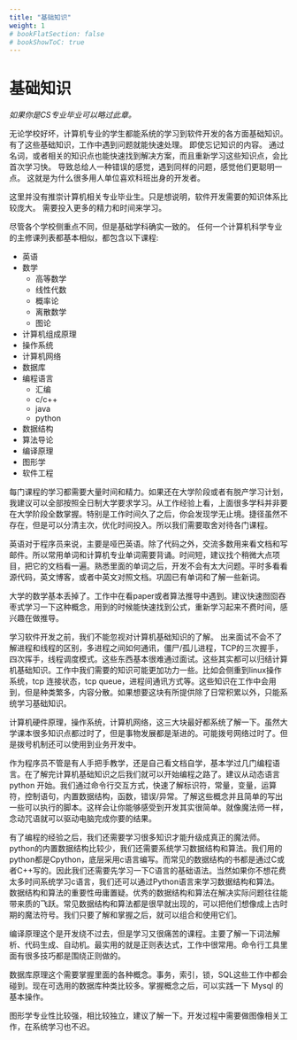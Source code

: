 ```yaml
---
title: "基础知识"
weight: 1
# bookFlatSection: false
# bookShowToC: true
---
```


# 基础知识

*如果你是CS专业毕业可以略过此章。*

无论学校好坏，计算机专业的学生都能系统的学习到软件开发的各方面基础知识。
有了这些基础知识，工作中遇到问题就能快速处理。
即使忘记知识的内容。
通过名词，或者相关的知识点也能快速找到解决方案，而且重新学习这些知识点，会比首次学习快。
导致总给人一种错误的感觉，遇到同样的问题，感觉他们更聪明一点。
这就是为什么很多用人单位喜欢科班出身的开发者。

这里并没有推崇计算机相关专业毕业生。只是想说明，软件开发需要的知识体系比较庞大。
需要投入更多的精力和时间来学习。

尽管各个学校侧重点不同，但是基础学科确实一致的。
任何一个计算机科学专业的主修课列表都基本相似，都包含以下课程:

- 英语
- 数学
  - 高等数学
  - 线性代数
  - 概率论
  - 离散数学
  - 图论
- 计算机组成原理
- 操作系统
- 计算机网络
- 数据库
- 编程语言
  - 汇编
  - c/c++
  - java
  - python
- 数据结构
- 算法导论
- 编译原理
- 图形学
- 软件工程

每门课程的学习都需要大量时间和精力。如果还在大学阶段或者有脱产学习计划，我建议可以全部按照全日制大学要求学习。从工作经验上看，上面很多学科并非要在大学阶段全数掌握。特别是工作时间久了之后，你会发现学无止境。捷径虽然不存在，但是可以分清主次，优化时间投入。所以我们需要取舍对待各门课程。

英语对于程序员来说，主要是哑巴英语。除了代码之外，交流多数用来看文档和写邮件。所以常用单词和计算机专业单词需要背诵。时间短，建议找个稍微大点项目，把它的文档看一遍。熟悉里面的单词之后，开发不会有太大问题。平时多看看源代码，英文博客，或者中英文对照文档。巩固已有单词和了解一些新词。

大学的数学基本丢掉了。工作中在看paper或者算法推导中遇到。建议快速囫囵吞枣式学习一下这种概念，用到的时候能快速找到公式，重新学习起来不费时间，感兴趣在做推导。

学习软件开发之前，我们不能忽视对计算机基础知识的了解。
出来面试不会不了解进程和线程的区别，多进程之间如何通讯，僵尸/孤儿进程，TCP的三次握手，四次挥手，线程调度模式。这些东西基本很难通过面试。这些其实都可以归结计算机基础知识。工作中我们需要的知识可能更加功力一些。比如会侧重到linux操作系统，tcp 连接状态，tcp queue，进程间通讯方式等。这些知识在工作中会用到，但是种类繁多，内容分散。如果想要这块有所提供除了日常积累以外，只能系统学习基础知识。

计算机硬件原理，操作系统，计算机网络，这三大块最好都系统了解一下。虽然大学课本很多知识点都过时了，但是事物发展都是渐进的。可能拨号网络过时了。但是拨号机制还可以使用到业务开发中。

作为程序员不管是有人手把手教学，还是自己看文档自学，基本学过几门编程语言。在了解完计算机基础知识之后我们就可以开始编程之路了。建议从动态语言 python 开始。我们通过命令行交互方式，快速了解标识符，常量，变量，运算符，控制语句，内置数据结构，函数，错误/异常。了解这些概念并且简单的写出一些可以执行的脚本。这样会让你能够感受到开发其实很简单。就像魔法师一样，念动咒语就可以驱动电脑完成你要的结果。

有了编程的经验之后，我们还需要学习很多知识才能升级成真正的魔法师。python的内置数据结构比较少，我们还需要系统学习数据结构和算法。我们用的python都是Cpython，底层采用c语言编写。而常见的数据结构的书都是通过C或者C++写的。因此我们还需要先学习一下C语言的基础语法。当然如果你不想花费太多时间系统学习c语言，我们还可以通过Python语言来学习数据结构和算法。
数据结构和算法的重要性毋庸置疑。优秀的数据结构和算法在解决实际问题往往能带来质的飞跃。常见数据结构和算法都是很早就出现的，可以把他们想像成上古时期的魔法符号。我们只要了解和掌握之后，就可以组合和使用它们。

编译原理这个是开发绕不过去，但是学习又很痛苦的课程。主要了解一下词法解析、代码生成、自动机。最实用的就是正则表达式，工作中很常用。命令行工具里面有很多技巧都是围绕正则做的。

数据库原理这个需要掌握里面的各种概念。事务，索引，锁，SQL这些工作中都会碰到。现在可选用的数据库种类比较多。掌握概念之后，可以实践一下 Mysql 的基本操作。

图形学专业性比较强，相比较独立，建议了解一下。开发过程中需要做图像相关工作，在系统学习也不迟。
